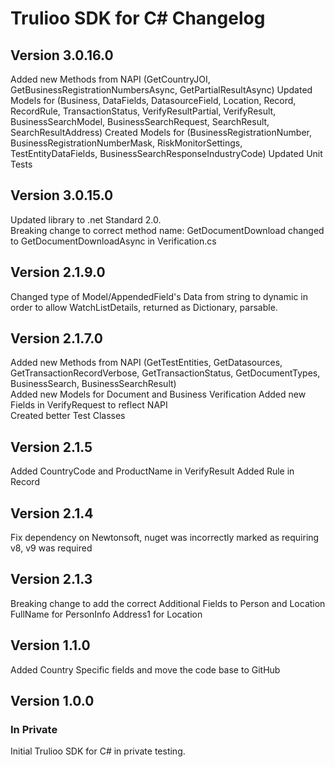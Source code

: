 # Trulioo SDK for C# Changelog

## Version 3.0.16.0

Added new Methods from NAPI (GetCountryJOI, GetBusinessRegistrationNumbersAsync, GetPartialResultAsync)
Updated Models for (Business, DataFields, DatasourceField, Location, Record, RecordRule, TransactionStatus, VerifyResultPartial, VerifyResult, BusinessSearchModel,
					BusinessSearchRequest, SearchResult, SearchResultAddress)
Created Models for (BusinessRegistrationNumber, BusinessRegistrationNumberMask, RiskMonitorSettings, TestEntityDataFields, BusinessSearchResponseIndustryCode)
Updated Unit Tests

## Version 3.0.15.0

Updated library to .net Standard 2.0.  
Breaking change to correct method name: GetDocumentDownload changed to GetDocumentDownloadAsync in Verification.cs

## Version 2.1.9.0

Changed type of Model/AppendedField's Data from string to dynamic in order to allow WatchListDetails, returned as Dictionary, parsable.

## Version 2.1.7.0

Added new Methods from NAPI (GetTestEntities, GetDatasources, GetTransactionRecordVerbose, GetTransactionStatus, GetDocumentTypes, BusinessSearch, BusinessSearchResult)    
Added new Models for Document and Business Verification
Added new Fields in VerifyRequest to reflect NAPI  
Created better Test Classes

## Version 2.1.5

Added CountryCode and ProductName in VerifyResult
Added Rule in Record

## Version 2.1.4

Fix dependency on Newtonsoft,  nuget was incorrectly marked as requiring v8, v9 was required

## Version 2.1.3

Breaking change to add the correct Additional Fields to Person and Location
FullName for PersonInfo
Address1 for Location

## Version 1.1.0

Added Country Specific fields and move the code base to GitHub

## Version 1.0.0

### In Private 

Initial Trulioo SDK for C# in private testing.
